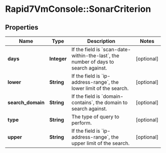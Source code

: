 # Rapid7VmConsole::SonarCriterion

## Properties
Name | Type | Description | Notes
------------ | ------------- | ------------- | -------------
**days** | **Integer** | If the field is &#x60;scan-date-within-the-last&#x60;, the number of days to search against. | [optional] 
**lower** | **String** | If the field is &#x60;ip-address-range&#x60;, the lower limit of the search. | [optional] 
**search_domain** | **String** | If the field is &#x60;domain-contains&#x60;, the domain to search against. | [optional] 
**type** | **String** | The type of query to perform. | [optional] 
**upper** | **String** | If the field is &#x60;ip-address-range&#x60;, the upper limit of the search. | [optional] 


